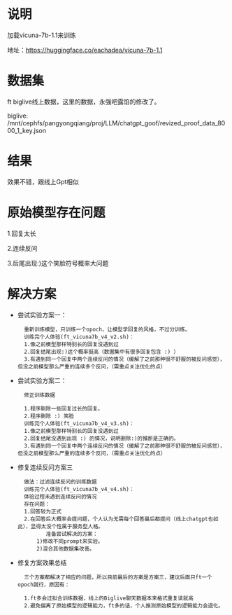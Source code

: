 # 说明

加载vicuna-7b-1.1来训练

地址：https://huggingface.co/eachadea/vicuna-7b-1.1

# 数据集

ft biglive线上数据，这里的数据，永强吧露馅的修改了。

biglive: /mnt/cephfs/pangyongqiang/proj/LLM/chatgpt_goof/revized_proof_data_8000_1_key.json

# 结果

效果不错，跟线上Gpt相似



# 原始模型存在问题

1.回复太长

2.连续反问

3.后尾出现:)这个笑脸符号概率大问题



# 解决方案

- 尝试实验方案一：

        重新训练模型，只训练一个opoch，让模型学回复的风格，不过分训练。
        训练完个人体验(ft_vicuna7b_v4_v2.sh)：
        1.像之前模型那样特别长的回复没遇到过
        2.回复结尾出现:)这个概率挺高（数据集中有很多回复包含 :) ）
        3.有遇到同一个回复中两个连续反问的情况（缓解了之前那种很不舒服的被反问感觉），但没之前模型那么严重的连续多个反问，（需重点关注优化的点）

- 尝试实验方案二：
        
        修正训练数据
        
        1.程序剔除一些回复过长的回复。
        2.程序删除 :) 笑脸
        训练完个人体验(ft_vicuna7b_v4_v3.sh)：
        1.像之前模型那样特别长的回复没遇到过
        2.回复结尾没遇到出现 :) 的情况，说明删除:)的推断是正确的。
        3.有遇到同一个回复中两个连续反问的情况（缓解了之前那种很不舒服的被反问感觉），但没之前模型那么严重的连续多个反问，（需重点关注优化的点）


- 修复连续反问方案三
  
	    做法：过滤连续反问的训练数据
        训练完个人体验(ft_vicuna7b_v4_v4.sh)：
        体验过程未遇到连续反问的情况
        存在问题：
        1.回答较为正式
        2.在回答后大概率会提问题，个人认为无需每个回答最后都提问（线上chatgpt也如此），显得太没个性属于服务型人格。
               准备尝试解决的方案：
            1)修改不同prompt来实验。
            2)混合其他数据集改善。


- 修复方案效果总结
  
        三个方案都解决了相应的问题，所以目前最后的方案是方案三，建议后面只ft一个opoch就行，原因有：
  
        1.ft多会过拟合训练数据，线上的Biglive聊天数据本来格式重复读就高
        2.避免偏离了原始模型的逻辑能力，ft多的话，个人推测原始模型的逻辑能力会退化。